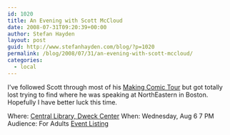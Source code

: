 ```yaml
---
id: 1020
title: An Evening with Scott McCloud
date: 2008-07-31T09:20:39+00:00
author: Stefan Hayden
layout: post
guid: http://www.stefanhayden.com/blog/?p=1020
permalink: /blog/2008/07/31/an-evening-with-scott-mccloud/
categories:
  - local
---
```

I've followed Scott through most of his <a href="http://www.scottmccloud.com/makingcomics/tour.html">Making Comic Tour</a> but got totally lost trying to find where he was speaking at NorthEastern in Boston. Hopefully I have better luck this time.

Where:  	<a href="http://www.brooklynpubliclibrary.org/branch_library_detail.jsp?branchpageid=">Central Library, Dweck Center</a>
When: 	Wednesday, Aug 6 7 PM
Audience: 	For Adults 
<a href="http://www.brooklynpubliclibrary.org/calendar/EventList.do?addEvents=&audList=1&cntrlClickFlag=&colFlag=0&collapse=1&count=1&dateSearchFlag=on&deleteFlag=&entryKey=eventlist&eventID=1970&eventStatus=0&eventType=&exportFlag=false&formAction=eventdetaillink&identifier=&isLive=0&isSubmitted=0&langId=1001&listTab=&listUser=patron&oneDateSearchFlag=&searchFlag=true&shiftClickFlag=&showModified=&sortKey=&sortOrder=&VCol=&start_date=08%2F06%2F2008&end_date=&group_date=&all_date=&month=7&year=2008&scriptMonth=7&scriptYear=2008&audiencesSelected=1&branchesSelected=0&catIdSearch=0&languagesSelected=0&eventNameForSearch=">Event Listing</a>